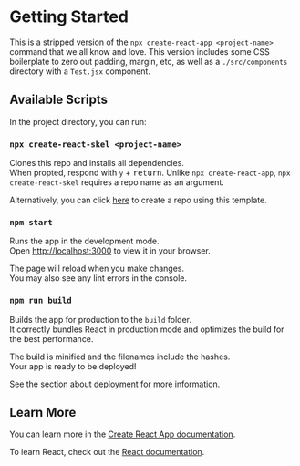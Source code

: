 # Getting Started

This is a stripped version of the `npx create-react-app <project-name>` command that we all know and love. This version includes some CSS boilerplate to zero out padding, margin, etc, as well as a `./src/components` directory with a `Test.jsx` component.

## Available Scripts

In the project directory, you can run:

### `npx create-react-skel <project-name>`

Clones this repo and installs all dependencies. \
When propted, respond with `y` + <kbd>return</kbd>.
Unlike `npx create-react-app`, `npx create-react-skel` requires a repo name as an argument.

Alternatively, you can click [here](https://github.com/austin-rt/create-react-skeleton/generate) to create a repo using this template.

### `npm start`

Runs the app in the development mode.\
Open [http://localhost:3000](http://localhost:3000) to view it in your browser.

The page will reload when you make changes.\
You may also see any lint errors in the console.

### `npm run build`

Builds the app for production to the `build` folder.\
It correctly bundles React in production mode and optimizes the build for the best performance.

The build is minified and the filenames include the hashes.\
Your app is ready to be deployed!

See the section about [deployment](https://facebook.github.io/create-react-app/docs/deployment) for more information.

## Learn More

You can learn more in the [Create React App documentation](https://facebook.github.io/create-react-app/docs/getting-started).

To learn React, check out the [React documentation](https://reactjs.org/).
